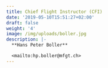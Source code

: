 ```yaml
---
title: Chief Flight Instructor (CFI)
date: '2019-05-10T15:51:27+02:00'
draft: false
weight: '4'
image: /img/uploads/boller.jpg
description: |-
  **Hans Peter Boller**

  <mailto:hp.boller@mfgt.ch>
---
```


